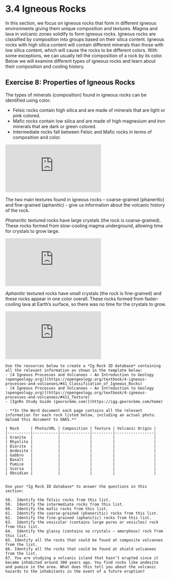 # 3.4 Igneous Rocks

In this section, we focus on igneous rocks that form in different igneous environments giving them unique composition and textures. Magma and lava in volcanic zones solidify to form igneous rocks. Igneous rocks are classified by composition into groups based on their silica content. Igneous rocks with high silica content will contain different minerals than those with low silica content, which will cause the rocks to be different colors. With some exceptions, we can usually tell the composition of a rock by its color. Below we will examine different types of igneous rocks and learn about their composition and cooling history.

## Exercise 8: Properties of Igneous Rocks

The types of minerals (composition) found in igneous rocks can be identified using color.
-   Felsic rocks contain high silica and are made of minerals that are light or pink colored.
-   Mafic rocks contain low silica and are made of high magnesium and iron minerals that are dark or green colored.
-   Intermediate rocks fall between Felsic and Mafic rocks in terms of composition and color.

<div class="container">
<iframe src="https://www.youtube.com/embed/rnRw0yaLW8g"
frameborder="0" allowfullscreen class="video"></iframe>
</div>

The two main textures found in igneous rocks – coarse-grained (phaneritic) and fine-grained (aphanitic) - give us information about the volcanic history of the rock.

*Phaneritic* textured rocks have large crystals (the rock is coarse-grained). These rocks formed from slow-cooling magma underground, allowing time for crystals to grow large.

<div class="container">
<iframe src="https://www.youtube.com/embed/WSv3r3WwC0I"
frameborder="0" allowfullscreen class="video"></iframe>
</div>

*Aphanitic* textured rocks have small crystals (the rock is fine-grained) and these rocks appear in one color overall. These rocks formed from faster-cooling lava at Earth’s surface, so there was no time for the crystals to grow.

<div class="container">
<iframe src="https://www.youtube.com/embed/3SBxB14Baaw"
frameborder="0" allowfullscreen class="video"></iframe>
</div>



```{admonition} Igneous Rock ID
Use the resources below to create a *Ig Rock ID database* containing all the relevant information as shown in the template below:
- [4 Igneous Processes and Volcanoes – An Introduction to Geology (opengeology.org)](https://opengeology.org/textbook/4-igneous-processes-and-volcanoes/#41_Classification_of_Igneous_Rocks)
- [4 Igneous Processes and Volcanoes – An Introduction to Geology (opengeology.org)](https://opengeology.org/textbook/4-igneous-processes-and-volcanoes/#411_Texture)
- [IgnRx Study Guide (georockme.com)](https://igg.georockme.com/home)

- **In the Word document each page contains all the relevant information for each rock listed below, including an actual photo.  Upload this document to OAKS.**

| Rock     | Photo/URL | Composition | Texture | Volcanic Origin |
|----------|-----------|-------------|---------|-----------------|
| Granite  |           |             |         |                 |
| Rhyolite |           |             |         |                 |
| Diorite  |           |             |         |                 |
| Andesite |           |             |         |                 |
| Gabbro   |           |             |         |                 |
| Basalt   |           |             |         |                 |
| Pumice   |           |             |         |                 |
| Scoria   |           |             |         |                 |
| Obsidian |           |             |         |                 |


```


```{admonition} Composition & Texture of Igneous Roks
Use your *Ig Rock ID database* to answer the questions in this section:

58.  Identify the felsic rocks from this list.
59.  Identify the intermediate rocks from this list.
60.  Identify the mafic rocks from this list.
61.  Identify the coarse-grained (phaneritic) rocks from this list.
62.  Identify the fine-grained (aphanitic) rocks from this list.
63.  Identify the vesicular (contains large pores or vesicles) rock from this list.
64.  Identify the glassy (contains no crystals – amorphous) rock from this list.
65. Identify all the rocks that could be found at composite volcanoes from the list. 
66. Identify all the rocks that could be found at shield volcanoes from the list.
67. You are studying a volcanic island that hasn’t erupted since it became inhabited around 300 years ago. You find rocks like andesite and pumice in the area. What does this tell you about the volcanic hazards to the inhabitants in the event of a future eruption?
```
